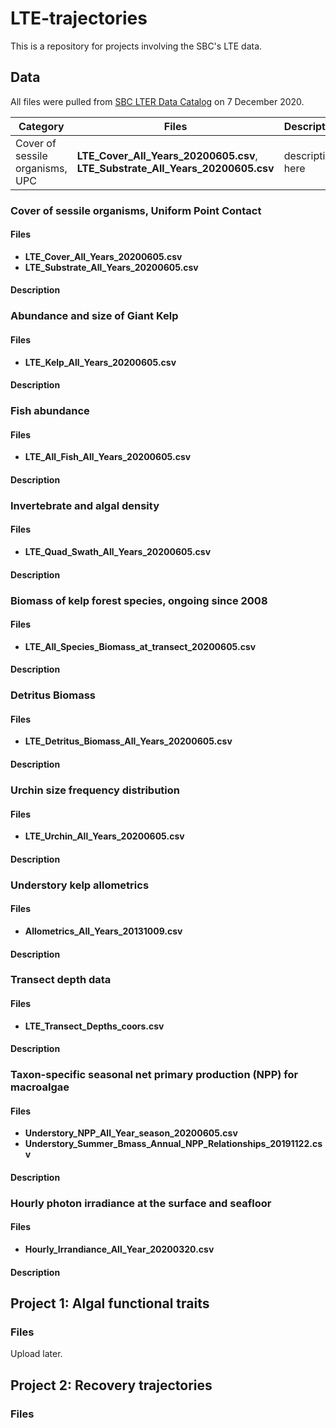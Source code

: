 # LTE-trajectories

This is a repository for projects involving the SBC's LTE data.

## Data

All files were pulled from [SBC LTER Data Catalog](https://sbclter.msi.ucsb.edu/data/catalog/) on 7 December 2020.

| Category | Files | Description | SBC Data Catalog page |
| -------- | ----- | ----------- | --------------------- |
| Cover of sessile organisms, UPC | **LTE_Cover_All_Years_20200605.csv**, **LTE_Substrate_All_Years_20200605.csv** | description here | https://doi.org/10.6073/pasta/9ef0a3d317f6553e1600a0e5af016e43 |

### Cover of sessile organisms, Uniform Point Contact
#### Files
- **LTE_Cover_All_Years_20200605.csv**
- **LTE_Substrate_All_Years_20200605.csv**

#### Description

### Abundance and size of Giant Kelp
#### Files
- **LTE_Kelp_All_Years_20200605.csv**

#### Description

### Fish abundance
#### Files
- **LTE_All_Fish_All_Years_20200605.csv**

#### Description

### Invertebrate and algal density
#### Files
- **LTE_Quad_Swath_All_Years_20200605.csv**

#### Description

### Biomass of kelp forest species, ongoing since 2008
#### Files
- **LTE_All_Species_Biomass_at_transect_20200605.csv**
#### Description

### Detritus Biomass
#### Files
- **LTE_Detritus_Biomass_All_Years_20200605.csv**
#### Description

### Urchin size frequency distribution
#### Files
- **LTE_Urchin_All_Years_20200605.csv**
#### Description

### Understory kelp allometrics
#### Files
- **Allometrics_All_Years_20131009.csv**
#### Description

### Transect depth data
#### Files
- **LTE_Transect_Depths_coors.csv**
#### Description

### Taxon-specific seasonal net primary production (NPP) for macroalgae
#### Files
- **Understory_NPP_All_Year_season_20200605.csv**
- **Understory_Summer_Bmass_Annual_NPP_Relationships_20191122.csv**
#### Description

### Hourly photon irradiance at the surface and seafloor
#### Files
- **Hourly_Irrandiance_All_Year_20200320.csv**
#### Description


## Project 1: Algal functional traits

### Files

Upload later.

## Project 2: Recovery trajectories

### Files



